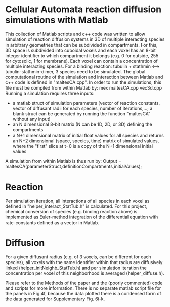 # Cellular Automata reaction diffusion simulations with Matlab

This collection of Matlab scripts and c++ code was written to allow simulation of reaction diffusion systems in 3D of multiple interacting species in arbitrary geometries that can be subdivided in compartments. For this, 3D space is subdivided into cuboidal voxels and each voxel has an 8-bit integer identifier to which compartment it belongs (e.g. 0 for outside, 255 for cytosolic, 1 for membrane). Each voxel can contain a concentration of multiple interacting species. For a binding reaction: tubulin + stathmin <--> tubulin-stathmin-dimer, 3 species need to be simulated.
The global computational routine of the simulation and interaction between Matlab and c++ code is defined in "maltesCA.cpp". In order to run the simulations, this file must be compiled from within Matlab by:
  mex maltesCA.cpp vec3d.cpp
Running a simulation requires three inputs:
  - a matlab struct of simulation parameters (vector of reaction constants, vector of diffusant radii for each species, number of iterations,...; a blank struct can be generated by running the function "maltesCA" without any input)
  - an N dimensional 8-bit matrix (N can be 1D, 2D, or 3D) defining the compartments
  - a N+1 dimensional matrix of initial float values for all species
and returns an N+2 dimensional (space, species, time) matrix of simulated values, where the "first" slice at t=0 is a copy of the N+1 dimensional initial values

A simulation from within Matlab is thus run by:
  Output = maltesCA(parameterStruct,definitionCompartments,initialValues);

# Reaction
Per simulation iteration, all interactions of all species in each voxel as defined in "helper_interact_StatTub.h" is calculated. For this project, chemical conversion of species (e.g. binding reaction above) is implemented as Euler-method integration of the differential equation with rate-constants defined as a vector in Matlab.

# Diffusion
For a given diffusant radius (e.g. of 3 voxels, can be different for each species), all voxels with the same identifier within that radius are diffusively linked (helper_initNeighb_StatTub.h) and per simulation iteration the concentration per voxel of this neighborhood is averaged (helper_diffuse.h).

Please refer to the Methods of the paper and the (poorly commented) code and scripts for more information. There is no separate matlab script file for the panels in Fig.4f, because the data plotted there is a condensed form of the data generated for Supplementary Fig. 6i-k.
